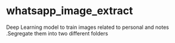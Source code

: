 # whatsapp_image_extract
Deep Learning model to train images related to personal and notes .Segregate them into two different folders
